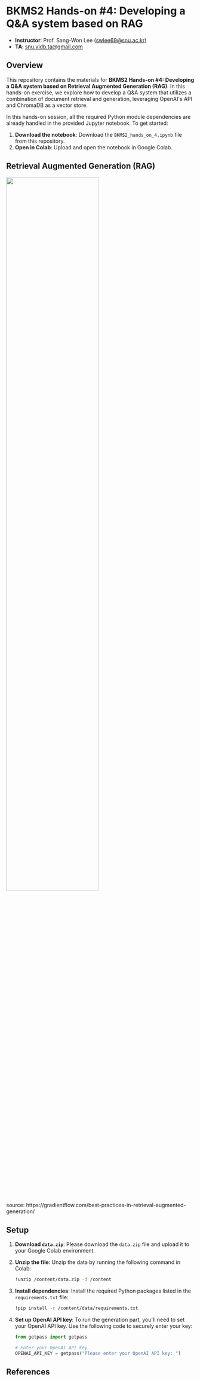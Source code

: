 # BKMS2 Hands-on #4: Developing a Q&A system based on RAG
- **Instructor**: Prof. Sang-Won Lee (swlee69@snu.ac.kr)
- **TA**:         snu.vldb.ta@gmail.com

## Overview

This repository contains the materials for **BKMS2 Hands-on #4: Developing a Q&A system based on Retrieval Augmented Generation (RAG)**. In this hands-on exercise, we explore how to develop a Q&A system that utilizes a combination of document retrieval and generation, leveraging OpenAI's API and ChromaDB as a vector store.

In this hands-on session, all the required Python module dependencies are already handled in the provided Jupyter notebook. To get started:

1. **Download the notebook**: Download the `BKMS2_hands_on_4.ipynb` file from this repository.
2. **Open in Colab**: Upload and open the notebook in Google Colab.
   
## Retrieval Augmented Generation (RAG)
<p>
  <img width="70%" src="https://github.com/user-attachments/assets/a590a8c9-9a95-4bc2-89e4-26c049028e75">
</p>
source: https://gradientflow.com/best-practices-in-retrieval-augmented-generation/

## Setup

1. **Download `data.zip`**: Please download the `data.zip` file and upload it to your Google Colab environment.
2. **Unzip the file**: Unzip the data by running the following command in Colab:

    ```bash
    !unzip /content/data.zip -d /content
    ```

3. **Install dependencies**: Install the required Python packages listed in the `requirements.txt` file:

    ```bash
    !pip install -r /content/data/requirements.txt
    ```

4. **Set up OpenAI API key**: To run the generation part, you'll need to set your OpenAI API key. Use the following code to securely enter your key:

    ```python
    from getpass import getpass

    # Enter your OpenAI API key
    OPENAI_API_KEY = getpass("Please enter your OpenAI API key: ")
    ```

## References
